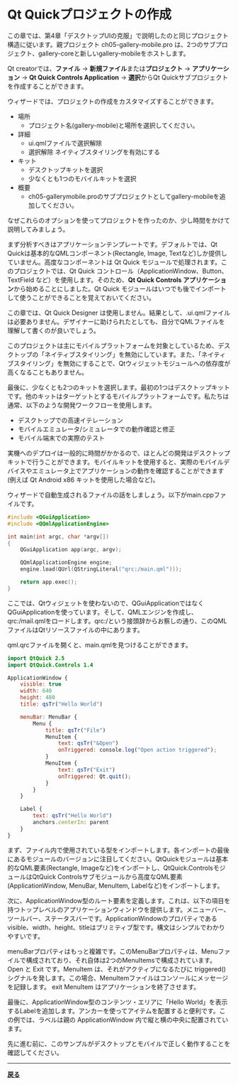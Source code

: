 # Qt Quickプロジェクトの作成

この章では、第4章「デスクトップUIの克服」で説明したのと同じプロジェクト構造に従います。親プロジェクト ch05-gallery-mobile.pro は、2つのサブプロジェクト、gallery-coreと新しいgallery-mobileをホストします。

Qt creatorでは、**ファイル** → **新規ファイル**または**プロジェクト** → **アプリケーション** → **Qt Quick Controls Application** → **選択**からQt Quickサブプロジェクトを作成することができます。

ウィザードでは、プロジェクトの作成をカスタマイズすることができます。

* 場所
  * プロジェクト名(gallery-mobile)と場所を選択してください。
* 詳細
  * ui.qmlファイルで選択解除
  * 選択解除 ネイティブスタイリングを有効にする
* キット
  * デスクトップキットを選択
  * 少なくとも1つのモバイルキットを選択
* 概要
  * ch05-gallerymobile.proのサブプロジェクトとしてgallery-mobileを追加してください。

なぜこれらのオプションを使ってプロジェクトを作ったのか、少し時間をかけて説明してみましょう。

まず分析すべきはアプリケーションテンプレートです。デフォルトでは、Qt Quickは基本的なQMLコンポーネント(Rectangle, Image, Textなど)しか提供していません。高度なコンポーネントは Qt Quick モジュールで処理されます。このプロジェクトでは、Qt Quick コントロール（ApplicationWindow、Button、TextField など）を使用します。そのため、**Qt Quick Controls アプリケーション**から始めることにしました。Qt Quick モジュールはいつでも後でインポートして使うことができることを覚えておいてください。

この章では、Qt Quick Designer は使用しません。結果として、.ui.qmlファイルは必要ありません。デザイナーに助けられたとしても、自分でQMLファイルを理解して書くのが良いでしょう。

このプロジェクトは主にモバイルプラットフォームを対象としているため、デスクトップの「ネイティブスタイリング」を無効にしています。また、「ネイティブスタイリング」を無効にすることで、Qtウィジェットモジュールへの依存度が高くなることもありません。

最後に、少なくとも2つのキットを選択します。最初の1つはデスクトップキットです。他のキットはターゲットとするモバイルプラットフォームです。私たちは通常、以下のような開発ワークフローを使用します。

* デスクトップでの高速イテレーション
* モバイルエミュレータ/シミュレータでの動作確認と修正
* モバイル端末での実際のテスト

実機へのデプロイは一般的に時間がかかるので、ほとんどの開発はデスクトップキットで行うことができます。モバイルキットを使用すると、実際のモバイルデバイスやエミュレータ上でアプリケーションの動作を確認することができます (例えば Qt Android x86 キットを使用した場合など)。

ウィザードで自動生成されるファイルの話をしましょう。以下がmain.cppファイルです。

```C++
#include <QGuiApplication>
#include <QQmlApplicationEngine>

int main(int argc, char *argv[])
{
    QGuiApplication app(argc, argv);

    QQmlApplicationEngine engine;
    engine.load(QUrl(QStringLiteral("qrc:/main.qml")));

    return app.exec();
}
```

ここでは、Qtウィジェットを使わないので、QGuiApplicationではなくQGuiApplicationを使っています。そして、QMLエンジンを作成し、qrc:/mail.qmlをロードします。qrc:/という接頭辞からお察しの通り、このQMLファイルはQtリソースファイルの中にあります。

qml.qrcファイルを開くと、main.qmlを見つけることができます。

```QML
import QtQuick 2.5
import QtQuick.Controls 1.4

ApplicationWindow {
    visible: true
    width: 640
    height: 480
    title: qsTr("Hello World")

    menuBar: MenuBar {
        Menu {
            title: qsTr("File")
            MenuItem {
                text: qsTr("&Open")
                onTriggered: console.log("Open action triggered");
            }
            MenuItem {
                text: qsTr("Exit")
                onTriggered: Qt.quit();
            }
        }
    }

    Label {
        text: qsTr("Hello World")
        anchors.centerIn: parent
    }
}
```

まず、ファイル内で使用されている型をインポートします。各インポートの最後にあるモジュールのバージョンに注目してください。QtQuickモジュールは基本的なQML要素(Rectangle, Imageなど)をインポートし、QtQuick.ControlsモジュールはQtQuick Controlsサブモジュールから高度なQML要素(ApplicationWindow, MenuBar, MenuItem, Labelなど)をインポートします。

次に、ApplicationWindow型のルート要素を定義します。これは、以下の項目を持つトップレベルのアプリケーションウィンドウを提供します。メニューバー、ツールバー、ステータスバーです。ApplicationWindowのプロパティであるvisible、width、height、titleはプリミティブ型です。構文はシンプルでわかりやすいです。

menuBarプロパティはもっと複雑です。このMenuBarプロパティは、Menuファイルで構成されており、それ自体は2つのMenuItemsで構成されています。Open と Exit です。MenuItem は、それがアクティブになるたびに triggered() シグナルを発します。この場合、MenuItemファイルはコンソールにメッセージを記録します。 exit MenuItem はアプリケーションを終了させます。

最後に、ApplicationWindow型のコンテンツ・エリアに「Hello World」を表示するLabelを追加します。アンカーを使ってアイテムを配置すると便利です。この例では、ラベルは親の ApplicationWindow 内で縦と横の中央に配置されています。

先に進む前に、このサンプルがデスクトップとモバイルで正しく動作することを確認してください。

***

**[戻る](../index.html)**
